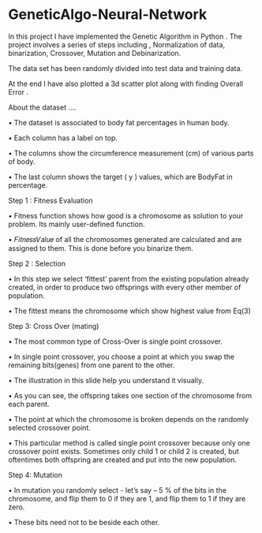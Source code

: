 # GeneticAlgo-Neural-Network
In this project I have implemented the Genetic Algorithm in Python .
The project involves a series of steps including ,
Normalization of data,
binarization, 
Crossover,
Mutation and 
Debinarization. 


The data set has been randomly divided into test data and training data. 

At the end I have also plotted a 3d scatter plot along with finding Overall Error .


About the dataset ….

• The dataset is associated to body fat percentages in human body.

• Each column has a label on top.

• The columns show the circumference measurement (cm) of various parts of body.

• The last column shows the target ( y ) values, which are BodyFat in percentage.




Step 1 : Fitness Evaluation

• Fitness function shows how good is a chromosome as solution to your
problem. Its mainly user-defined function. 

• 𝐹𝑖𝑡𝑛𝑒𝑠𝑠𝑉𝑎𝑙𝑢𝑒 of all the chromosomes generated are calculated and are assigned to them. This is done before you binarize them. 




Step 2 : Selection

• In this step we select ‘fittest’ parent from the existing population already created, in order to produce two offsprings with every
other member of population.

• The fittest means the chromosome which show highest value from Eq(3)




Step 3: Cross Over (mating)

• The most common type of Cross-Over is single point crossover.

• In single point crossover, you choose a point at which you swap the remaining bits(genes) from one parent to the other.

• The illustration in this slide help you understand it visually.

• As you can see, the offspring takes one section of the chromosome from each parent.

• The point at which the chromosome is broken depends on the randomly selected crossover point.

• This particular method is called single point crossover because only one crossover point exists. Sometimes only child 1 or child 2 is created, but oftentimes both offspring are created and put into the new population.




Step 4: Mutation

• In mutation you randomly select - let’s say – 5 % of the bits in the chromosome, and flip them to 0 if they are 1, and flip them to 1 if they are zero.

• These bits need not to be beside each other.


